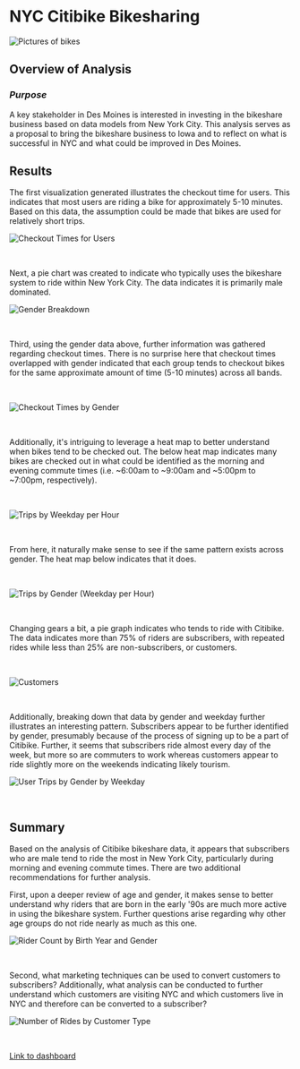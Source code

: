 # NYC Citibike Bikesharing

![Pictures of bikes](https://miro.medium.com/max/4096/1*GJ45uUnc49T-D5LdYn7CfQ.jpeg)

## **Overview of Analysis**

### ***Purpose***
A key stakeholder in Des Moines is interested in investing in the bikeshare business based on data models from New York City. This analysis serves as a proposal to bring the bikeshare business to Iowa and to reflect on what is successful in NYC and what could be improved in Des Moines.


## **Results**

The first visualization generated illustrates the checkout time for users. This indicates that most users are riding a bike for approximately 5-10 minutes. Based on this data, the assumption could be made that bikes are used for relatively short trips.

![Checkout Times for Users](https://user-images.githubusercontent.com/87885677/145687463-a14e3f9d-2b6f-48e0-a758-28641b1f0900.png)

<br>

Next, a pie chart was created to indicate who typically uses the bikeshare system to ride within New York City. The data indicates it is primarily male dominated.

![Gender Breakdown](https://user-images.githubusercontent.com/87885677/145687470-55278e07-6a69-48f9-835e-96d031e6c0ee.png)

<br>

Third, using the gender data above, further information was gathered regarding checkout times. There is no surprise here that checkout times overlapped with gender indicated that each group tends to checkout bikes for the same approximate amount of time (5-10 minutes) across all bands.

<br>

![Checkout Times by Gender](https://user-images.githubusercontent.com/87885677/145687503-e9ca2d59-6777-4791-a6f9-87ae8daf515f.png)

<br>

Additionally, it's intriguing to leverage a heat map to better understand when bikes tend to be checked out. The below heat map indicates many bikes are checked out in what could be identified as the morning and evening commute times (i.e. ~6:00am to ~9:00am and ~5:00pm to ~7:00pm, respectively).

<br>

![Trips by Weekday per Hour](https://user-images.githubusercontent.com/87885677/145687509-b7141442-6a84-4c62-b9c7-262c735e8fdf.png)

<br>

From here, it naturally make sense to see if the same pattern exists across gender. The heat map below indicates that it does.

<br>

![Trips by Gender (Weekday per Hour)](https://user-images.githubusercontent.com/87885677/145687512-2021db9c-db1d-49ba-ba1a-d37f733f427d.png)

<br>

Changing gears a bit, a pie graph indicates who tends to ride with Citibike. The data indicates more than 75% of riders are subscribers, with repeated rides while less than 25% are non-subscribers, or customers.

<br>

![Customers](https://user-images.githubusercontent.com/87885677/145687515-06891b03-ccfe-499c-ac9a-112aa33ec03c.png)

<br>

Additionally, breaking down that data by gender and weekday further illustrates an interesting pattern. Subscribers appear to be further identified by gender, presumably because of the process of signing up to be a part of Citibike. Further, it seems that subscribers ride almost every day of the week, but more so are commuters to work whereas customers appear to ride slightly more on the weekends indicating likely tourism.
<br>

![User Trips by Gender by Weekday](https://user-images.githubusercontent.com/87885677/145687517-42e317de-1852-43ee-99fe-de17c122734c.png)

<br>

## **Summary**

Based on the analysis of Citibike bikeshare data, it appears that subscribers who are male tend to ride the most in New York City, particularly during morning and evening commute times. There are two additional recommendations for further analysis. 

First, upon a deeper review of age and gender, it makes sense to better understand why riders that are born in the early '90s are much more active in using the bikeshare system. Further questions arise regarding why other age groups do not ride nearly as much as this one.

![Rider Count by Birth Year and Gender](https://user-images.githubusercontent.com/87885677/145687519-1c24d3b1-3f20-4d2a-be52-fd63d4a674b2.png)

<br>

Second, what marketing techniques can be used to convert customers to subscribers? Additionally, what analysis can be conducted to further understand which customers are visiting NYC and which customers live in NYC and therefore can be converted to a subscriber?

![Number of Rides by Customer Type](https://user-images.githubusercontent.com/87885677/145687527-f88c5a10-c70e-41ec-a96a-9e824d174bc3.png)

<br>

[Link to dashboard](https://public.tableau.com/views/NYC_Citibike_Challenge_16392494994830/NYCCitibikeAnalysis?:language=en-US&:display_count=n&:origin=viz_share_link "Link to Tableau Dashboard") 
